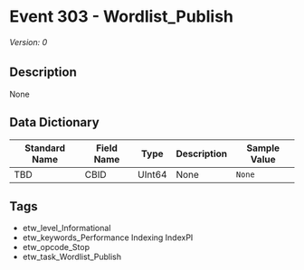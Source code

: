# Event 303 - Wordlist_Publish
###### Version: 0

## Description
None

## Data Dictionary
|Standard Name|Field Name|Type|Description|Sample Value|
|---|---|---|---|---|
|TBD|CBID|UInt64|None|`None`|

## Tags
* etw_level_Informational
* etw_keywords_Performance Indexing IndexPI
* etw_opcode_Stop
* etw_task_Wordlist_Publish